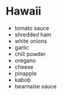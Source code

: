 # Hawaii

- tomato sauce
- shredded ham
- white onions
- garlic
- chili powder
- oregano
- cheese
- pinapple
- kabob
- bearnaise sauce